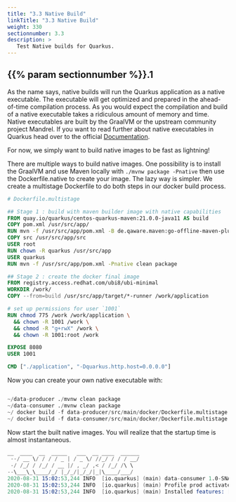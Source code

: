 ```yaml
---
title: "3.3 Native Build"
linkTitle: "3.3 Native Build"
weight: 330
sectionnumber: 3.3
description: >
   Test Native builds for Quarkus.
---
```


## {{% param sectionnumber %}}.1

As the name says, native builds will run the Quarkus application as a native executable. The executable will get optimized and prepared in the ahead-of-time compilation process. As you would expect the compilation and build of a native executable takes a ridiculous amount of memory and time. Native executables are built by the GraalVM or the upstream community project Mandrel. If you want to read further about native executables in Quarkus head over to the official [Documentation](https://quarkus.io/guides/building-native-image).

For now, we simply want to build native images to be fast as lightning!

There are multiple ways to build native images. One possibility is to install the GraalVM and use Maven locally with `./mvnw package -Pnative` then use the Dockerfile.native to create your image.
The lazy way is simpler. We create a multistage Dockerfile to do both steps in our docker build process.

```Dockerfile
# Dockerfile.multistage

## Stage 1 : build with maven builder image with native capabilities
FROM quay.io/quarkus/centos-quarkus-maven:21.0.0-java11 AS build
COPY pom.xml /usr/src/app/
RUN mvn -f /usr/src/app/pom.xml -B de.qaware.maven:go-offline-maven-plugin:1.2.5:resolve-dependencies
COPY src /usr/src/app/src
USER root
RUN chown -R quarkus /usr/src/app
USER quarkus
RUN mvn -f /usr/src/app/pom.xml -Pnative clean package

## Stage 2 : create the docker final image
FROM registry.access.redhat.com/ubi8/ubi-minimal
WORKDIR /work/
COPY --from=build /usr/src/app/target/*-runner /work/application

# set up permissions for user `1001`
RUN chmod 775 /work /work/application \
  && chown -R 1001 /work \
  && chmod -R "g+rwX" /work \
  && chown -R 1001:root /work

EXPOSE 8080
USER 1001

CMD ["./application", "-Dquarkus.http.host=0.0.0.0"]

```

Now you can create your own native executable with:

```s

~/data-producer ./mvnw clean package
~/data-consumer ./mvnw clean package
~/ docker build -f data-producer/src/main/docker/Dockerfile.multistage -t data-producer:native data-producer/.
~/ docker build -f data-consumer/src/main/docker/Dockerfile.multistage -t data-consumer:native data-consumer/.

```

Now start the built native images. You will realize that the startup time is almost instantaneous.

```s
__  ____  __  _____   ___  __ ____  ______
 --/ __ \/ / / / _ | / _ \/ //_/ / / / __/
 -/ /_/ / /_/ / __ |/ , _/ ,< / /_/ /\ \
--\___\_\____/_/ |_/_/|_/_/|_|\____/___/
2020-08-31 15:02:53,244 INFO  [io.quarkus] (main) data-consumer 1.0-SNAPSHOT native (powered by Quarkus {{% param "quarkusVersion" %}}) started in 0.031s. Listening on: http://0.0.0.0:8080
2020-08-31 15:02:53,244 INFO  [io.quarkus] (main) Profile prod activated.
2020-08-31 15:02:53,244 INFO  [io.quarkus] (main) Installed features: [cdi, rest-client, resteasy, resteasy-jsonb, smallrye-health]

```
